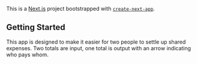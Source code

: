This is a [Next.js](https://nextjs.org/) project bootstrapped with [`create-next-app`](https://github.com/vercel/next.js/tree/canary/packages/create-next-app).

## Getting Started

This app is designed to make it easier for two people to settle up shared expenses. Two totals are input, one total is output with an arrow indicating who pays whom.